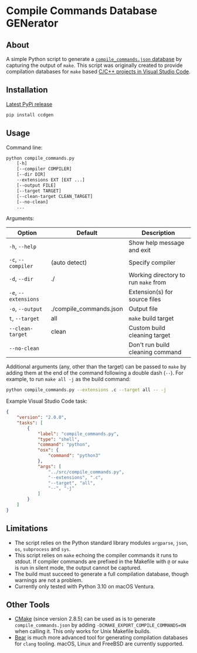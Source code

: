 # Compile Commands Database GENerator

## About

A simple Python script to generate a [`compile_commands.json` database](https://clang.llvm.org/docs/JSONCompilationDatabase.html) 
by capturing the output of `make`. This script was originally created to provide
compilation databases for `make` based [C/C++ projects in Visual Studio Code](https://code.visualstudio.com/docs/cpp/c-cpp-properties-schema-reference).

## Installation

[Latest PyPi release](https://pypi.org/project/ccdgen/0.0.1/)
```sh
pip install ccdgen
```

## Usage

Command line:
```sh
python compile_commands.py 
    [-h] 
    [--compiler COMPILER] 
    [--dir DIR] 
    --extensions EXT [EXT ...] 
    [--output FILE] 
    [--target TARGET] 
    [--clean-target CLEAN_TARGET] 
    [--no-clean] 
    ...
```

Arguments:

| Option               | Default                 | Description                          |
|----------------------|-------------------------|--------------------------------------|
| `-h`, `--help`       |                         | Show help message and exit           |
| `-c`, `--compiler`   | (auto detect)           | Specify compiler                     |
| `-d`, `--dir`        | ./                      | Working directory to run `make` from |
| `-e`, `--extensions` |                         | Extension(s) for source files        |
| `-o`, `--output`     | ./compile_commands.json | Output file                          |
| `t`, `--target`      | all                     | `make` build target                  |
| `--clean-target`     | clean                   | Custom build cleaning target         |
| `--no-clean`         |                         | Don't run build cleaning command     |

Additional arguments (any, other than the target) can be passed to `make` by adding them at the end of the command following a double dash (`--`). For example, to run `make all -j` as the build command:

```sh
python compile_commands.py --extensions .c --target all -- -j
```

Example Visual Studio Code task:

```json
{
    "version": "2.0.0",
    "tasks": [
        {
            "label": "compile_commands.py",
            "type": "shell",
            "command": "python",
            "osx": {
                "command": "python3"
            },
            "args": [
                "../src/compile_commands.py",
                "--extensions", ".c",
                "--target", "all",
                "--", "-j"
            ]
        }
    ]
}
```

## Limitations

- The script relies on the Python standard library modules `argparse`, `json`, 
  `os`, `subprocess` and `sys`.
- This script relies on `make` echoing the compiler commands it runs to 
  stdout. If compiler commands are prefixed in the Makefile with `@` or 
  `make` is run in silent mode, the output cannot be captured.
- The build must succeed to generate a full compilation database, though 
  warnings are not a problem.
- Currently only tested with Python 3.10 on macOS Ventura.

## Other Tools

- [CMake](https://cmake.org) (since version 2.8.5) can be used as is to generate 
  `compile_commands.json` by adding `-DCMAKE_EXPORT_COMPILE_COMMANDS=ON` when 
  calling it. This only works for Unix Makefile builds.
- [Bear](https://github.com/rizsotto/Bear) is much more advanced tool for 
  generating compilation databases for `clang` tooling. macOS, Linux and FreeBSD
  are currently supported.